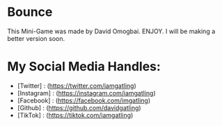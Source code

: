 # Bounce
This Mini-Game was made by David Omogbai.
ENJOY.
I will be making a better version soon.
# My Social Media Handles:
- [Twitter] : (https://twitter.com/iamgatling)
- [Instagram] : (https://instagram.com/iamgatling)
- [Facebook] : (https://facebook.com/imgatling)
- [Github] : (https://github.com/davidgatling)
- [TikTok] : (https://tiktok.com/iamgatling)